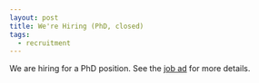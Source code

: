 ```yaml
---
layout: post
title: We're Hiring (PhD, closed)
tags:
  - recruitment
---
```

We are hiring for a PhD position. See the [job ad] for more details.

[job ad]: https://www.crick.ac.uk/careers-study/vacancies/2024-02-19-frohlich-lab-scientific-machine-learning-for-signal-transduction
